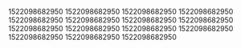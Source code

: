 1522098682950
1522098682950
1522098682950
1522098682950
1522098682950
1522098682950
1522098682950
1522098682950
1522098682950
1522098682950
1522098682950
1522098682950
1522098682950
1522098682950
1522098682950